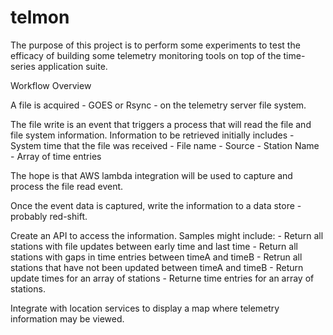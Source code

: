 # telmon
The purpose of this project is to perform some experiments to test the efficacy
of building some telemetry monitoring tools on top of the time-series application suite.

Workflow Overview

A file is acquired - GOES or Rsync - on the telemetry server file system.

The file write is an event that triggers a process that will read the file 
and file system information. Information to be retrieved initially includes
     - System time that the file was received
	 - File name
	 - Source
	 - Station Name
	 - Array of time entries
	 
The hope is that AWS lambda integration will be used to capture and process the file read event.

Once the event data is captured, write the information to a data store - probably red-shift.

Create an API to access the information. Samples might include:
     - Return all stations with file updates between early time and last time
	 - Return all stations with gaps in time entries between timeA and timeB
	 - Retrun all stations that have not been updated between timeA and timeB
	 - Return update times for an array of stations
	 - Returne time entries for an array of stations.
	 
Integrate with location services to display a map where telemetry information may be viewed.
